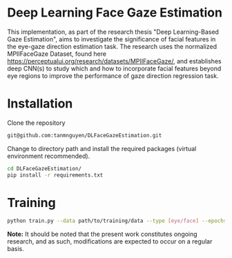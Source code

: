 # Deep Learning Face Gaze Estimation
This implementation, as part of the research thesis "Deep Learning-Based Gaze Estimation", aims to investigate the significance of facial features in the eye-gaze direction estimation task. The research uses the normalized MPIIFaceGaze Dataset, found here https://perceptualui.org/research/datasets/MPIIFaceGaze/, and establishes deep CNN(s) to study which and how to incorporate facial features beyond eye regions to improve the performance of gaze direction regression task. 

# Installation
Clone the repository
```bash
git@github.com:tanmnguyen/DLFaceGazeEstimation.git
```
Change to directory path and install the required packages (virtual environment recommended).
```bash
cd DLFaceGazeEstimation/
pip install -r requirements.txt
```
# Training
```bash
python train.py --data path/to/training/data --type [eye/face] --epochs 20
```

**Note:** It should be noted that the present work constitutes ongoing research, and as such, modifications are expected to occur on a regular basis.